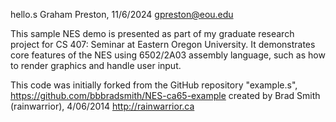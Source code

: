 hello.s
Graham Preston, 11/6/2024
<gpreston@eou.edu>

This sample NES demo is presented as part of my graduate research project
for CS 407: Seminar at Eastern Oregon University.
It demonstrates core features of the NES using 6502/2A03 assembly language,
such as how to render graphics and handle user input.

This code was initially forked from the GitHub repository "example.s",
https://github.com/bbbradsmith/NES-ca65-example
created by Brad Smith (rainwarrior), 4/06/2014
http://rainwarrior.ca

